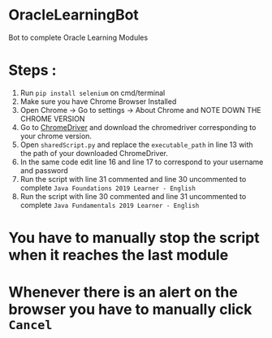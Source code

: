 # OracleLearningBot
Bot to complete Oracle Learning Modules

# Steps : 

1. Run `pip install selenium` on cmd/terminal
2. Make sure you have Chrome Browser Installed
3. Open Chrome -> Go to settings -> About Chrome and NOTE DOWN THE CHROME VERSION
4. Go to [ChromeDriver](https://chromedriver.chromium.org/downloads) and download the chromedriver corresponding to your chrome version.
5. Open `sharedScript.py` and replace the `executable_path` in line 13 with the path of your downloaded ChromeDriver.
5. In the same code edit line 16 and line 17 to correspond to your username and password
6. Run the script with line 31 commented and line 30 uncommented to complete `Java Foundations 2019 Learner - English`
7. Run the script with line 30 commented and line 31 uncommented to complete `Java Fundamentals 2019 Learner - English`

# You have to manually stop the script when it reaches the last module

# Whenever there is an alert on the browser you have to manually click `Cancel`
